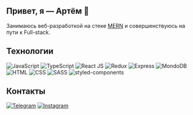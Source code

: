 ## Привет, я — Артём 👋

Занимаюсь веб-разработкой на стеке [MERN](https://www.machinelearningmastery.ru/everything-you-need-to-know-about-the-mern-stack-43d27ddd480a/) и совершенствуюсь на пути к Full-stack.

## Технологии 

![JavaScript](https://img.shields.io/badge/-JavaScript-090909?style=for-the-badge&logo=JavaScript)
![TypeScript](https://img.shields.io/badge/-TypeScript-090909?style=for-the-badge&logo=TypeScript)
![React JS](https://img.shields.io/badge/-ReactJs-090909?style=for-the-badge&logo=React)
![Redux](https://img.shields.io/badge/-Redux-090909?style=for-the-badge&logo=Redux)
![Express](https://img.shields.io/badge/-express-090909?style=for-the-badge&logo=express)
![MondoDB](https://img.shields.io/badge/-mongodb-090909?style=for-the-badge&logo=mongodb)
![HTML](https://img.shields.io/badge/-HTML-090909?style=for-the-badge&logo=html5)
![CSS](https://img.shields.io/badge/-CSS-090909?style=for-the-badge&logo=css3)
![SASS](https://img.shields.io/badge/-SASS-090909?style=for-the-badge&logo=sass)
![styled-components](https://img.shields.io/badge/-styled_components-090909?style=for-the-badge&logo=styled-components)

## Контакты
<!-- [![anclaev.com](https://img.shields.io/website?down_color=090909&style=for-the-badge&up_color=090909&up_message=anclaev.com&url=https%3A%2F%2Fanclaev.com)](https://anclaev.com/)
[![av@anclaev.com](https://img.shields.io/website?down_color=090909&label=email&style=for-the-badge&up_color=090909&up_message=av%40anclaev.com&url=https%3A%2F%2Fanclaev.com)](mailto:av@anclaev.com) -->
[![Telegram](https://img.shields.io/badge/-telegram-090909?style=for-the-badge&logo=telegram)](https://t.me/anclaev)
[![Instagram](https://img.shields.io/badge/-instagram-090909?style=for-the-badge&logo=instagram)](https://www.instagram.com/anclaev)
